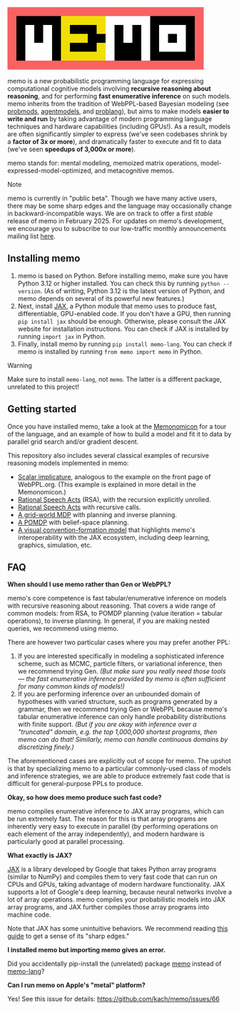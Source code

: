 ![memo's logo](./assets/logo.png)

memo is a new probabilistic programming language for expressing computational cognitive models involving **recursive reasoning about reasoning**, and for performing **fast enumerative inference** on such models. memo inherits from the tradition of WebPPL-based Bayesian modeling (see [probmods](http://probmods.org/), [agentmodels](https://agentmodels.org/), and [problang](https://www.problang.org/)), but aims to make models **easier to write and run** by taking advantage of modern programming language techniques and hardware capabilities (including GPUs!). As a result, models are often significantly simpler to express (we've seen codebases shrink by a **factor of 3x or more**), and dramatically faster to execute and fit to data (we've seen **speedups of 3,000x or more**).

memo stands for: mental modeling, memoized matrix operations, model-expressed-model-optimized, and metacognitive memos.

> [!NOTE]
> memo is currently in "public beta". Though we have many active users, there may be some sharp edges and the language may occasionally change in backward-incompatible ways. We are on track to offer a first _stable_ release of memo in February 2025. For updates on memo's development, we encourage you to subscribe to our low-traffic monthly announcements mailing list [here](https://lists.csail.mit.edu/mailman/listinfo/memo-lang).

## Installing memo

1. memo is based on Python. Before installing memo, make sure you have Python 3.12 or higher installed. You can check this by running `python --version`. (As of writing, Python 3.12 is the latest version of Python, and memo depends on several of its powerful new features.)
2. Next, install [JAX](https://github.com/google/jax), a Python module that memo uses to produce fast, differentiable, GPU-enabled code. If you don't have a GPU, then running `pip install jax` should be enough. Otherwise, please consult the JAX website for installation instructions. You can check if JAX is installed by running `import jax` in Python.
3. Finally, install memo by running `pip install memo-lang`. You can check if memo is installed by running `from memo import memo` in Python.
> [!WARNING]
> Make sure to install `memo-lang`, not `memo`. The latter is a different package, unrelated to this project!

## Getting started

Once you have installed memo, take a look at the [Memonomicon](./Memonomicon.ipynb) for a tour of the language, and an example of how to build a model and fit it to data by parallel grid search and/or gradient descent.

This repository also includes several classical examples of recursive reasoning models implemented in memo:
- [Scalar implicature](./demo/demo-scalar.py), analogous to the example on the front page of WebPPL.org. (This example is explained in more detail in the Memonomicon.)
- [Rational Speech Acts](./demo/demo-rsa.py) (RSA), with the recursion explicitly unrolled.
- [Rational Speech Acts](./demo/demo-rsa-recursive.py) with recursive calls.
- [A grid-world MDP](./demo/demo-grid.py) with planning and inverse planning.
- [A POMDP](./demo/demo-pomdp.py) with belief-space planning.
- [A visual convention-formation model](./demo/demo-7segment.ipynb) that
  highlights memo's interoperability with the JAX ecosystem, including deep
  learning, graphics, simulation, etc.

## FAQ

**When should I use memo rather than Gen or WebPPL?**

memo's core competence is fast tabular/enumerative inference on models with recursive reasoning about reasoning. That covers a wide range of common models: from RSA, to POMDP planning (value iteration = tabular operations), to inverse planning. In general, if you are making nested queries, we recommend using memo.

There are however two particular cases where you may prefer another PPL:
1. If you are interested specifically in modeling a sophisticated inference scheme, such as MCMC, particle filters, or variational inference, then we recommend trying Gen. _(But make sure you really need those tools — the fast enumerative inference provided by memo is often sufficient for many common kinds of models!)_
2. If you are performing inference over an unbounded domain of hypotheses with varied structure, such as programs generated by a grammar, then we recommend trying Gen or WebPPL because memo's tabular enumerative inference can only handle probability distributions with finite support. _(But if you are okay with inference over a "truncated" domain, e.g. the top 1,000,000 shortest programs, then memo can do that! Similarly, memo can handle continuous domains by discretizing finely.)_

The aforementioned cases are explicitly out of scope for memo. The upshot is that by specializing memo to a particular commonly-used class of models and inference strategies, we are able to produce extremely fast code that is difficult for general-purpose PPLs to produce.

**Okay, so how does memo produce such fast code?**

memo compiles enumerative inference to JAX array programs, which can be run extremely fast. The reason for this is that array programs are inherently very easy to execute in parallel (by performing operations on each element of the array independently), and modern hardware is particularly good at parallel processing.

**What exactly is JAX?**

[JAX](https://github.com/google/jax) is a library developed by Google that takes Python array programs (similar to NumPy) and compiles them to very fast code that can run on CPUs and GPUs, taking advantage of modern hardware functionality. JAX supports a lot of Google's deep learning, because neural networks involve a lot of array operations. memo compiles your probabilistic models into JAX array programs, and JAX further compiles those array programs into machine code.

Note that JAX has some unintuitive behaviors. We recommend reading [this guide](https://jax.readthedocs.io/en/latest/notebooks/Common_Gotchas_in_JAX.html) to get a sense of its "sharp edges."

**I installed memo but importing memo gives an error.**

Did you accidentally pip-install the (unrelated) package [memo](https://pypi.org/project/memo/) instead of [memo-lang](https://pypi.org/project/memo-lang/)?

**Can I run memo on Apple's "metal" platform?**

Yes! See this issue for details: https://github.com/kach/memo/issues/66
